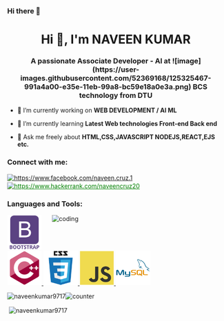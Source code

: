 ### Hi there 👋
<h1 align="center">Hi 👋, I'm NAVEEN KUMAR</h1>
<h3 align="center">A passionate Associate Developer - AI at ![image](https://user-images.githubusercontent.com/52369168/125325467-991a4a00-e35e-11eb-99a8-bc59e18a0e3a.png)
 BCS technology from DTU</h3>

- 🔭 I’m currently working on **WEB DEVELOPMENT / AI ML**


- 🌱 I’m currently learning **Latest Web technologies Front-end Back end**


- 💬 Ask me freely about **HTML,CSS,JAVASCRIPT NODEJS,REACT,EJS etc.**

<h3 align="left">Connect with me:</h3>
<p align="left">
<a href="https://fb.com/https://www.facebook.com/naveen.cruz.1" target="blank"><img align="center" src="https://cdn.jsdelivr.net/npm/simple-icons@3.0.1/icons/facebook.svg" alt="https://www.facebook.com/naveen.cruz.1" height="30" width="40" /></a>
<a style ="color:green;" href="https://www.hackerrank.com/naveencruz20?hr_r=1" target="blank"><img style ="color:green;" align="center" src="https://cdn.jsdelivr.net/npm/simple-icons@3.0.1/icons/hackerrank.svg" alt="https://www.hackerrank.com/naveencruz20" height="30" width="40" /></a>
  
</p>

<h3 align="left">Languages and Tools:</h3>
<img align ="right" src="https://image.freepik.com/free-vector/programmer-concept-illustration_114360-2923.jpg" alt="coding" width ="400" />
<p align="left"> <a href="https://getbootstrap.com" target="_blank"> <img src="https://raw.githubusercontent.com/devicons/devicon/master/icons/bootstrap/bootstrap-plain-wordmark.svg" alt="bootstrap" width="80" height="80"/> </a> <a href="https://www.w3schools.com/cpp/" target="_blank"> <img src="https://raw.githubusercontent.com/devicons/devicon/master/icons/cplusplus/cplusplus-original.svg" alt="cplusplus" width="80" height="80" margin ="70px"/> </a> <a href="https://www.w3schools.com/css/" target="_blank"> <img src="https://raw.githubusercontent.com/devicons/devicon/master/icons/css3/css3-original-wordmark.svg" alt="css3" width="80" height="80" margin = "50px" /> </a> <a href="https://developer.mozilla.org/en-US/docs/Web/JavaScript" target="_blank"> <img src="https://raw.githubusercontent.com/devicons/devicon/master/icons/javascript/javascript-original.svg" alt="javascript" width="80" height="80"/> </a> <a href="https://www.mysql.com/" target="_blank"> <img src="https://raw.githubusercontent.com/devicons/devicon/master/icons/mysql/mysql-original-wordmark.svg" alt="mysql" width="80" height="80"/> </a> </p>



<p width ="400" ><img align="left" src="https://github-readme-stats.vercel.app/api/top-langs?username=naveenkumar9717&show_icons=true&locale=en&layout=compact" alt="naveenkumar9717" /></p>


![counter](https://[YourEndpoint].m.pipedream.net)
<p>&nbsp;<img align="center" src="https://github-readme-stats.vercel.app/api?username=naveenkumar9717&show_icons=true&locale=en" alt="naveenkumar9717" /></p>

